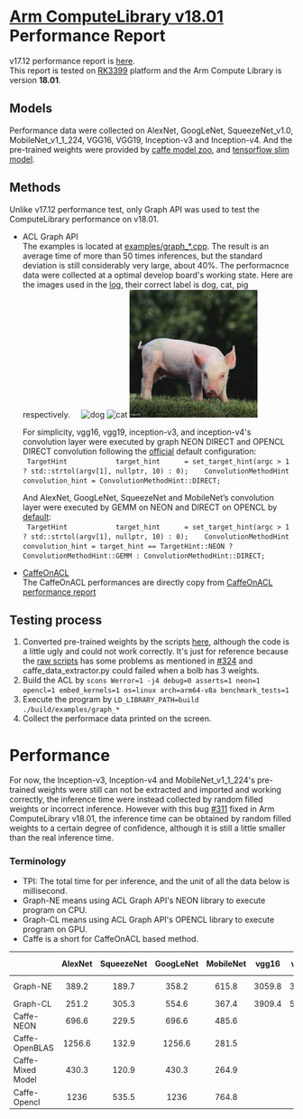 # [Arm ComputeLibrary v18.01](https://github.com/ARM-software/ComputeLibrary/tree/v18.01) Performance Report  
v17.12 performance report is [here](https://github.com/zhaofenqiang/Test_ComputeLibrary).  
This report is tested on [RK3399](http://wiki.t-firefly.com/index.php/Firefly-RK3399) platform and the Arm Compute Library is version **18.01**.

## Models
Performance data were collected on AlexNet, GoogLeNet, SqueezeNet_v1.0, MobileNet_v1_1_224, VGG16, VGG19, Inception-v3 and Inception-v4.
And the pre-trained weights were provided by [caffe model zoo](https://github.com/BVLC/caffe/wiki/Model-Zoo), and [tensorflow slim model](https://github.com/tensorflow/models/tree/master/research/slim#pre-trained-models).

## Methods    
Unlike v17.12 performance test, only Graph API was used to test the ComputeLibrary performance on v18.01.  
+ ACL Graph API   
The examples is located at [examples/graph_*.cpp](https://github.com/zhaofenqiang/ACLPerformanceTest/tree/master/ComputeLibrary_v1801/examples).  The result is an average time of more than 50 times inferences, but the standard deviation is still considerably very large, about 40%. The performacnce data were collected at a optimal develop board's working state. Here are the images used in the [log](), their correct label is dog, cat, pig respectively.     
![dog](https://raw.githubusercontent.com/zhaofenqiang/ComputeLibrary/master/data/images/dog.jpg)  ![cat](https://raw.githubusercontent.com/zhaofenqiang/ComputeLibrary/master/data/images/cat_227.jpg)  ![pig](https://raw.githubusercontent.com/zhaofenqiang/ACLPerformanceTest/master/ComputeLibrary_v1801/data/images/pig.jpg)  

    For simplicity, vgg16, vgg19, inception-v3, and inception-v4's convolution layer were executed by graph NEON DIRECT and OPENCL DIRECT convolution following the [official](https://github.com/zhaofenqiang/ACLPerformanceTest/blob/fc99318d5062fe93455bedfec7e01e308aa02aff/ComputeLibrary_v1801/examples/graph_inception_v3.cpp#L56) default configuration:   
` TargetHint            target_hint      = set_target_hint(argc > 1 ? std::strtol(argv[1], nullptr, 10) : 0);   
        ConvolutionMethodHint convolution_hint = ConvolutionMethodHint::DIRECT;`

    And AlexNet, GoogLeNet, SqueezeNet and MobileNet’s convolution layer were executed by GEMM on NEON and DIRECT on OPENCL by [default](https://github.com/zhaofenqiang/ACLPerformanceTest/blob/fc99318d5062fe93455bedfec7e01e308aa02aff/ComputeLibrary_v1801/examples/graph_alexnet.cpp#L57):  
` TargetHint            target_hint      = set_target_hint(argc > 1 ? std::strtol(argv[1], nullptr, 10) : 0);   
        ConvolutionMethodHint convolution_hint = target_hint == TargetHint::NEON ? ConvolutionMethodHint::GEMM : ConvolutionMethodHint::DIRECT;`

+  [CaffeOnACL](https://github.com/OAID/caffeOnACL)    
The CaffeOnACL performances are directly copy from [CaffeOnACL performance report](https://github.com/OAID/CaffeOnACL/blob/master/acl_openailab/performance_report.pdf)

##  Testing process    
1. Converted pre-trained weights by the scripts [here](https://github.com/zhaofenqiang/ACLPerformanceTest/tree/master/ComputeLibrary_v1801/scripts), although the code is a little ugly and could not work correctly. It's just for reference because the [raw scripts](https://github.com/ARM-software/ComputeLibrary/tree/master/scripts) has some problems as mentioned in [#324](https://github.com/ARM-software/ComputeLibrary/issues/324) and caffe_data_extractor.py could failed when a bolb has 3 weights. 
2. Build the ACL by `scons Werror=1 -j4 debug=0 asserts=1 neon=1 opencl=1 embed_kernels=1 os=linux arch=arm64-v8a benchmark_tests=1`   
3. Execute the program by `LD_LIBRARY_PATH=build ./build/examples/graph_*`
4. Collect the performace data printed on the screen.

# Performance  
For now, the Inception-v3, Inception-v4 and MobileNet_v1_1_224's pre-trained weights were still can not be extracted and imported and working correctly, the inference time were instead collected by random filled weights or incorrect inference. However with this bug [#311](https://github.com/ARM-software/ComputeLibrary/issues/311) fixed in Arm ComputeLibrary v18.01, the inference time can be obtained by random filled weights to a certain degree of confidence, although it is still a little smaller than the real inference time.   

###  Terminology   
- TPI: The total time for per inference, and the unit of all the data below is millisecond.  
- Graph-NE means using ACL Graph API's NEON library to execute program on CPU.
- Graph-CL means using ACL Graph API's OPENCL library to execute program on GPU.
- Caffe is a short for CaffeOnACL based method.

|   |AlexNet|	SqueezeNet	|GoogLeNet|	MobileNet|	vgg16	|vgg19	|Inception-v3|	Inception-v4
| - | :-: | :-: | :-: | :-: | :-: | :-: |  :-: |  :-: | 
|Graph-NE	|389.2|	189.7	|358.2	|615.8	|3059.8|	3702.2	|1022	|Memory N/A
|Graph-CL	|251.2	|305.3	|554.6	|367.4	|3909.4	|5083.2|	1421|	3276.6
|Caffe-NEON	|696.6	|229.5	|696.6	|485.6				
|Caffe-OpenBLAS	|1256.6	|132.9	|1256.6	|281.5				
|Caffe-Mixed Model	|430.3	|120.9	|430.3	|264.9				
|Caffe-Opencl	|1236	|535.5	|1236	|764.8			
